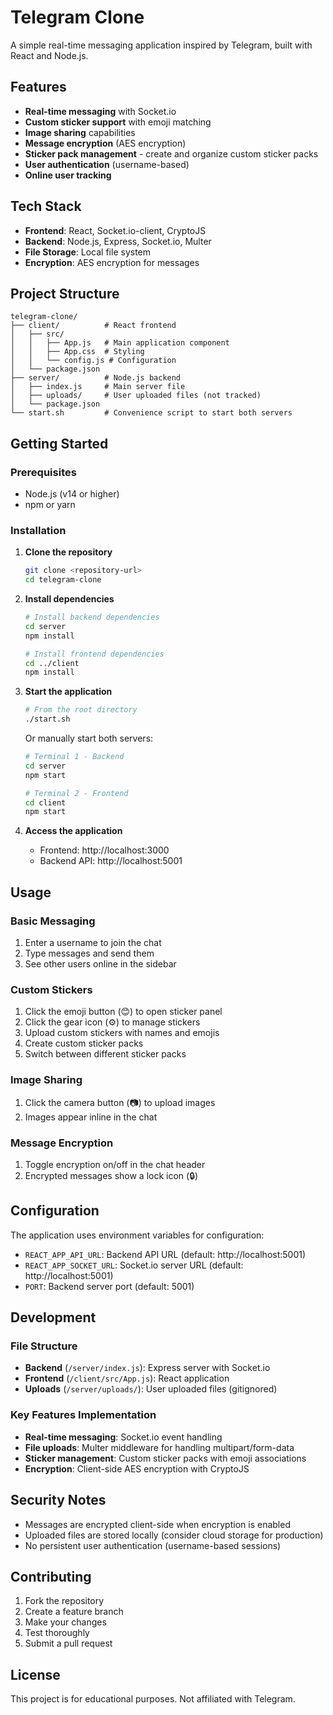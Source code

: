 # Telegram Clone

A simple real-time messaging application inspired by Telegram, built with React and Node.js.

## Features

- **Real-time messaging** with Socket.io
- **Custom sticker support** with emoji matching
- **Image sharing** capabilities
- **Message encryption** (AES encryption)
- **Sticker pack management** - create and organize custom sticker packs
- **User authentication** (username-based)
- **Online user tracking**

## Tech Stack

- **Frontend**: React, Socket.io-client, CryptoJS
- **Backend**: Node.js, Express, Socket.io, Multer
- **File Storage**: Local file system
- **Encryption**: AES encryption for messages

## Project Structure

```
telegram-clone/
├── client/          # React frontend
│   ├── src/
│   │   ├── App.js   # Main application component
│   │   ├── App.css  # Styling
│   │   └── config.js # Configuration
│   └── package.json
├── server/          # Node.js backend
│   ├── index.js     # Main server file
│   ├── uploads/     # User uploaded files (not tracked)
│   └── package.json
└── start.sh         # Convenience script to start both servers
```

## Getting Started

### Prerequisites

- Node.js (v14 or higher)
- npm or yarn

### Installation

1. **Clone the repository**
   ```bash
   git clone <repository-url>
   cd telegram-clone
   ```

2. **Install dependencies**
   ```bash
   # Install backend dependencies
   cd server
   npm install
   
   # Install frontend dependencies
   cd ../client
   npm install
   ```

3. **Start the application**
   ```bash
   # From the root directory
   ./start.sh
   ```
   
   Or manually start both servers:
   ```bash
   # Terminal 1 - Backend
   cd server
   npm start
   
   # Terminal 2 - Frontend
   cd client
   npm start
   ```

4. **Access the application**
   - Frontend: http://localhost:3000
   - Backend API: http://localhost:5001

## Usage

### Basic Messaging
1. Enter a username to join the chat
2. Type messages and send them
3. See other users online in the sidebar

### Custom Stickers
1. Click the emoji button (😊) to open sticker panel
2. Click the gear icon (⚙️) to manage stickers
3. Upload custom stickers with names and emojis
4. Create custom sticker packs
5. Switch between different sticker packs

### Image Sharing
1. Click the camera button (📷) to upload images
2. Images appear inline in the chat

### Message Encryption
1. Toggle encryption on/off in the chat header
2. Encrypted messages show a lock icon (🔒)

## Configuration

The application uses environment variables for configuration:

- `REACT_APP_API_URL`: Backend API URL (default: http://localhost:5001)
- `REACT_APP_SOCKET_URL`: Socket.io server URL (default: http://localhost:5001)
- `PORT`: Backend server port (default: 5001)

## Development

### File Structure

- **Backend** (`/server/index.js`): Express server with Socket.io
- **Frontend** (`/client/src/App.js`): React application
- **Uploads** (`/server/uploads/`): User uploaded files (gitignored)

### Key Features Implementation

- **Real-time messaging**: Socket.io event handling
- **File uploads**: Multer middleware for handling multipart/form-data
- **Sticker management**: Custom sticker packs with emoji associations
- **Encryption**: Client-side AES encryption with CryptoJS

## Security Notes

- Messages are encrypted client-side when encryption is enabled
- Uploaded files are stored locally (consider cloud storage for production)
- No persistent user authentication (username-based sessions)

## Contributing

1. Fork the repository
2. Create a feature branch
3. Make your changes
4. Test thoroughly
5. Submit a pull request

## License

This project is for educational purposes. Not affiliated with Telegram.